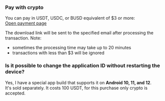 ### Pay with crypto
You can pay in USDT, USDC, or BUSD equivalent of $3 or more: \
[Open payment page](https://bit.ly/idchangercrypto)

The download link will be sent to the specified email after processing the transaction. Note: 
- sometimes the processing time may take up to 20 minutes
- transactions with less than $3 will be ignored

### Is it possible to change the application ID without restarting the device? 
Yes, I have a special app build that supports it on **Android 10, 11, and 12**. \
It's sold separately. It costs 100 USDT, for this purchase only crypto is accepted. 
